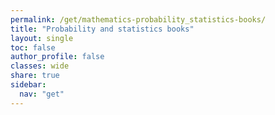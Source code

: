 ```yaml
---
permalink: /get/mathematics-probability_statistics-books/
title: "Probability and statistics books"
layout: single
toc: false
author_profile: false
classes: wide
share: true
sidebar:
  nav: "get"
---
```



